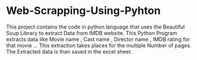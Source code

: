 # Web-Scrapping-Using-Pyhton
This project contains the code in python language that uses the Beautiful Soup Library to extract Data from IMDB website.
This Python Program extracts data like Movie name , Cast name , Director name , IMDB rating for that movie ...
This extraction takes places for the multiple Number of pages.
The Extracted data is than saved in the excel sheet.

